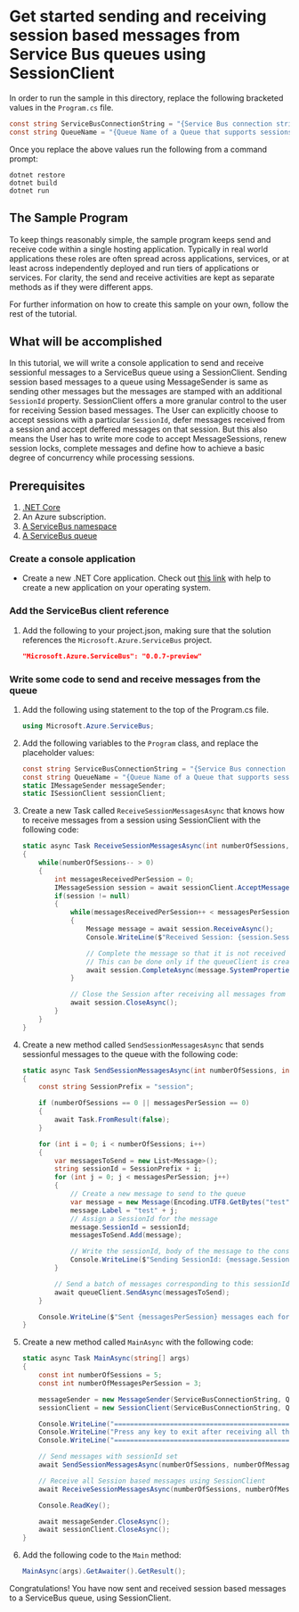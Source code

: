 # Get started sending and receiving session based messages from Service Bus queues using SessionClient

In order to run the sample in this directory, replace the following bracketed values in the `Program.cs` file.

```csharp
const string ServiceBusConnectionString = "{Service Bus connection string}";
const string QueueName = "{Queue Name of a Queue that supports sessions}";
```

Once you replace the above values run the following from a command prompt:
   
```
dotnet restore
dotnet build
dotnet run
```

## The Sample Program
To keep things reasonably simple, the sample program keeps send and receive code within a single hosting application.
Typically in real world applications these roles are often spread across applications, services, or at least across 
independently deployed and run tiers of applications or services. For clarity, the send and receive activities are kept as 
separate methods as if they were different apps.

For further information on how to create this sample on your own, follow the rest of the tutorial.

## What will be accomplished
In this tutorial, we will write a console application to send and receive sessionful messages to a ServiceBus queue using a SessionClient.
Sending session based messages to a queue using MessageSender is same as sending other messages but the messages are stamped with an additional 
`SessionId` property. SessionClient offers a more granular control to the user for receiving Session based messages. The User can explicitly
choose to accept sessions with a particular `SessionId`, defer messages received from a session and accept deffered messages on that session.
But this also means the User has to write more code to accept MessageSessions, renew session locks, complete messages and 
define how to achieve a basic degree of concurrency while processing sessions.

## Prerequisites
1. [.NET Core](https://www.microsoft.com/net/core)
2. An Azure subscription.
3. [A ServiceBus namespace](https://docs.microsoft.com/en-us/azure/service-bus-messaging/service-bus-create-namespace-portal) 
4. [A ServiceBus queue](https://docs.microsoft.com/en-us/azure/service-bus-messaging/service-bus-dotnet-get-started-with-queues#2-create-a-queue-using-the-azure-portal)

### Create a console application

- Create a new .NET Core application. Check out [this link](https://docs.microsoft.com/en-us/dotnet/articles/core/getting-started) with help to create a new application on your operating system.

### Add the ServiceBus client reference

1. Add the following to your project.json, making sure that the solution references the `Microsoft.Azure.ServiceBus` project.

    ```json
    "Microsoft.Azure.ServiceBus": "0.0.7-preview"
    ```

### Write some code to send and receive messages from the queue
1. Add the following using statement to the top of the Program.cs file.
   
    ```csharp
    using Microsoft.Azure.ServiceBus;
    ```

1. Add the following variables to the `Program` class, and replace the placeholder values:
    
    ```csharp
    const string ServiceBusConnectionString = "{Service Bus connection string}";
    const string QueueName = "{Queue Name of a Queue that supports sessions}";
    static IMessageSender messageSender;
    static ISessionClient sessionClient;
    ```

1. Create a new Task called `ReceiveSessionMessagesAsync` that knows how to receive messages from a session using SessionClient with the following code:

	```csharp
	static async Task ReceiveSessionMessagesAsync(int numberOfSessions, int messagesPerSession)
    {
		while(numberOfSessions-- > 0)
		{
			int messagesReceivedPerSession = 0;
            IMessageSession session = await sessionClient.AcceptMessageSessionAsync();
            if(session != null)
            {
				while(messagesReceivedPerSession++ < messagesPerSession)
                {
					Message message = await session.ReceiveAsync();
					Console.WriteLine($"Received Session: {session.SessionId} message: SequenceNumber: {message.SystemProperties.SequenceNumber}");

                    // Complete the message so that it is not received again.
                    // This can be done only if the queueClient is created in ReceiveMode.PeekLock mode (which is default).
                    await session.CompleteAsync(message.SystemProperties.LockToken);
				}

                // Close the Session after receiving all messages from the session
                await session.CloseAsync();
            }
        }
    }
	```

1. Create a new method called `SendSessionMessagesAsync` that sends sessionful messages to the queue with the following code:

    ```csharp
	static async Task SendSessionMessagesAsync(int numberOfSessions, int messagesPerSession)
    {
		const string SessionPrefix = "session";

        if (numberOfSessions == 0 || messagesPerSession == 0)
        {
			await Task.FromResult(false);
        }

        for (int i = 0; i < numberOfSessions; i++)
        {
			var messagesToSend = new List<Message>();
            string sessionId = SessionPrefix + i;
            for (int j = 0; j < messagesPerSession; j++)
            {
				// Create a new message to send to the queue
                var message = new Message(Encoding.UTF8.GetBytes("test" + j));
                message.Label = "test" + j;
                // Assign a SessionId for the message
                message.SessionId = sessionId;
                messagesToSend.Add(message);

				// Write the sessionId, body of the message to the console
                Console.WriteLine($"Sending SessionId: {message.SessionId}, message: {Encoding.UTF8.GetString(message.Body)}");
            }

            // Send a batch of messages corresponding to this sessionId to the queue
            await queueClient.SendAsync(messagesToSend);
        }

        Console.WriteLine($"Sent {messagesPerSession} messages each for {numberOfSessions} sessions.");
    }
    ```

1. Create a new method called `MainAsync` with the following code:
   
    ```csharp
    static async Task MainAsync(string[] args)
    {
		const int numberOfSessions = 5;
        const int numberOfMessagesPerSession = 3;

        messageSender = new MessageSender(ServiceBusConnectionString, QueueName);
        sessionClient = new SessionClient(ServiceBusConnectionString, QueueName);

		Console.WriteLine("======================================================");
        Console.WriteLine("Press any key to exit after receiving all the messages.");
        Console.WriteLine("======================================================");

		// Send messages with sessionId set
        await SendSessionMessagesAsync(numberOfSessions, numberOfMessagesPerSession);      

		// Receive all Session based messages using SessionClient
        await ReceiveSessionMessagesAsync(numberOfSessions, numberOfMessagesPerSession);

        Console.ReadKey();

		await messageSender.CloseAsync();
        await sessionClient.CloseAsync();
    }
    ```

1. Add the following code to the `Main` method:
    
    ```csharp
    MainAsync(args).GetAwaiter().GetResult();
    ```

Congratulations! You have now sent and received session based messages to a ServiceBus queue, using SessionClient.
